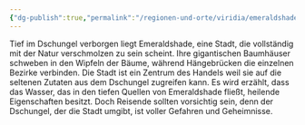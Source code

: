 ```yaml
---
{"dg-publish":true,"permalink":"/regionen-und-orte/viridia/emeraldshade/emeraldshade/","tags":["City"]}
---
```


Tief im Dschungel verborgen liegt Emeraldshade, eine Stadt, die vollständig mit der Natur verschmolzen zu sein scheint. Ihre gigantischen Baumhäuser schweben in den Wipfeln der Bäume, während Hängebrücken die einzelnen Bezirke verbinden. Die Stadt ist ein Zentrum des Handels weil sie auf die seltenen Zutaten aus dem Dschungel zugreifen kann. Es wird erzählt, dass das Wasser, das in den tiefen Quellen von Emeraldshade fließt, heilende Eigenschaften besitzt. Doch Reisende sollten vorsichtig sein, denn der Dschungel, der die Stadt umgibt, ist voller Gefahren und Geheimnisse.